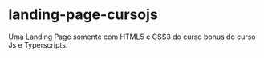 # landing-page-cursojs
 Uma Landing Page somente com HTML5 e CSS3 do curso bonus do curso Js e Typerscripts.
